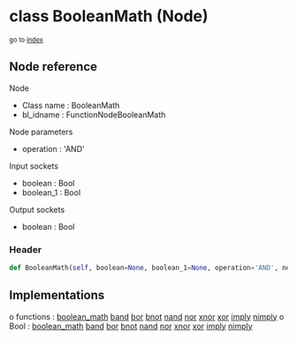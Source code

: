 # class BooleanMath (Node)

<sub>go to [index](/docs/index.md)</sub>

## Node reference

Node
 - Class name : BooleanMath
 - bl_idname : FunctionNodeBooleanMath

Node parameters
 - operation : 'AND'

Input sockets
 - boolean : Bool
 - boolean_1 : Bool

Output sockets
 - boolean : Bool

### Header

``` python
def BooleanMath(self, boolean=None, boolean_1=None, operation='AND', node_label=None, node_color=None):
```

## Implementations

o functions : [boolean_math](/docs/GeoNodes_classes/boolean_math.md) [band](/docs/GeoNodes_classes/band.md) [bor](/docs/GeoNodes_classes/bor.md) [bnot](/docs/GeoNodes_classes/bnot.md) [nand](/docs/GeoNodes_classes/nand.md) [nor](/docs/GeoNodes_classes/nor.md) [xnor](/docs/GeoNodes_classes/xnor.md) [xor](/docs/GeoNodes_classes/xor.md) [imply](/docs/GeoNodes_classes/imply.md) [nimply](/docs/GeoNodes_classes/nimply.md)
o Bool : [boolean_math](/docs/GeoNodes_classes/boolean_math.md) [band](/docs/GeoNodes_classes/band.md) [bor](/docs/GeoNodes_classes/bor.md) [bnot](/docs/GeoNodes_classes/bnot.md) [nand](/docs/GeoNodes_classes/nand.md) [nor](/docs/GeoNodes_classes/nor.md) [xnor](/docs/GeoNodes_classes/xnor.md) [xor](/docs/GeoNodes_classes/xor.md) [imply](/docs/GeoNodes_classes/imply.md) [nimply](/docs/GeoNodes_classes/nimply.md) 

